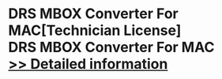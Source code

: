 # DRS MBOX Converter For MAC[Technician License]<br />DRS MBOX Converter For MAC<br />[>> Detailed information](https://secure.shareit.com/shareit/product.html?productid=301004880&affiliateid=200057808)